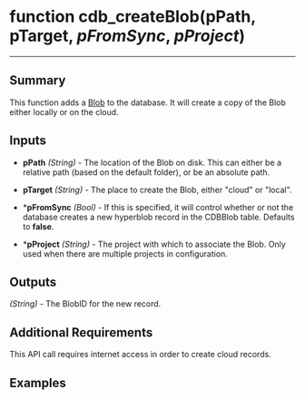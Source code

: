 # function cdb_createBlob(pPath, pTarget, *pFromSync*, *pProject*)
---
## Summary
This function adds a [Blob](https://en.wikipedia.org/wiki/Binary_large_object) to the database. It will create a copy of the Blob either locally or on the cloud.

## Inputs
* **pPath** *(String)* - The location of the Blob on disk. This can either be a relative path (based on the default folder), or be an absolute path.

* **pTarget** *(String)* - The place to create the Blob, either "cloud" or "local".

* \***pFromSync** *(Bool)* - If this is specified, it will control whether or not the database creates a new hyperblob record in the CDBBlob table. Defaults to **false**.

* \***pProject** *(String)* - The project with which to associate the Blob. Only used when there are multiple projects in configuration.

## Outputs
*(String)* - The BlobID for the new record.

## Additional Requirements
This API call requires internet access in order to create cloud records.

## Examples 